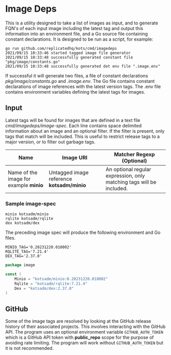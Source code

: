 # Image Deps

This is a utility designed to take a list of images as input, and to generate FQN's of each input image including the 
latest tag and output this information into an environment file, and a Go source file containing constant declarations. It
is designed to be run as a script, for example:
```shell
go run github.com/replicatedhq/kots/cmd/imagedeps 
2021/09/15 10:33:46 started tagged image file generator
2021/09/15 10:33:48 successfully generated constant file "pkg/image/constants.go"
2021/09/15 10:33:48 successfully generated dot env file ".image.env"
```
If successful it will generate two files, a file of constant declarations *pkg/image/constants.go* and *.image.env*.  The 
Go file contains constant declarations of image references with the latest version tags.  The .env file contains environment
variables defining the latest tags for images. 

## Input 
Latest tags will be found for images that are defined in a text file *cmd/imagedeps/image-spec*. Each line contains space delimited
information about an image and an optional filter. If the filter is present, only tags that match will be included.  This 
is useful to restrict release tags to a major version, or to filter out garbage tags. 

| Name | Image URI | Matcher Regexp (Optional) |
|------|--------------------|----------|
| Name of the image for example **minio** | Untagged image reference **kotsadm/minio**| An optional regular expression, only matching tags will be included.  |

### Sample image-spec
```text
minio kotsadm/minio
rqlite kotsadm/rqlite
dex kotsadm/dex
```
The preceding image spec will produce the following environment and Go files.
```shell
MINIO_TAG='0.20231220.010002'
RQLITE_TAG='7.21.4'
DEX_TAG='2.37.0'
```
```go
package image

const (
	Minio = "kotsadm/minio:0.20231220.010002"
	Rqlite = "kotsadm/rqlite:7.21.4"
	Dex = "kotsadm/dex:2.37.0"
)
```

## GitHub 
Some of the image tags are resolved by looking at the GitHub release history of their associated projects.  This involves 
interacting with the GitHub API.  The program uses an optional environment variable `GITHUB_AUTH_TOKEN` which is a GitHub API token 
with **public_repo** scope for the purpose of avoiding rate limiting.  The program will work without `GITHUB_AUTH_TOKEN`
but it is not recommended. 
